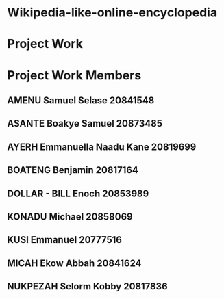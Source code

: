 # Wikipedia-like-online-encyclopedia

# Project Work

# Project Work Members

## AMENU Samuel Selase 20841548

## ASANTE Boakye Samuel 20873485

## AYERH Emmanuella Naadu Kane 20819699

## BOATENG Benjamin 20817164

## DOLLAR - BILL Enoch 20853989

## KONADU Michael 20858069

## KUSI Emmanuel 20777516

## MICAH Ekow Abbah 20841624

## NUKPEZAH Selorm Kobby 20817836
